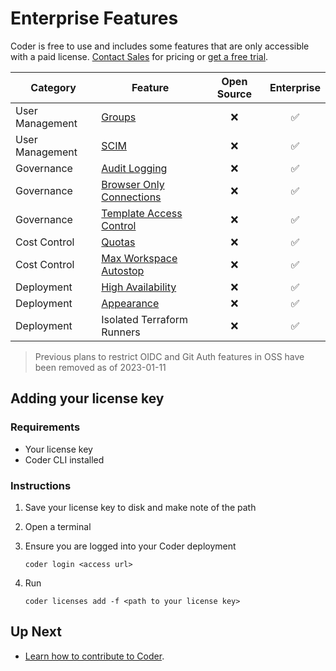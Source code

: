 # Enterprise Features

Coder is free to use and includes some features that are only accessible with a paid license.
[Contact Sales](https://coder.com/contact) for pricing or [get a free
trial](https://coder.com/trial).

| Category        | Feature                                                                          | Open Source | Enterprise |
| --------------- | -------------------------------------------------------------------------------- | :---------: | :--------: |
| User Management | [Groups](./admin/groups.md)                                                      |     ❌      |     ✅     |
| User Management | [SCIM](./admin/auth.md#scim)                                                     |     ❌      |     ✅     |
| Governance      | [Audit Logging](./admin/audit-logs.md)                                           |     ❌      |     ✅     |
| Governance      | [Browser Only Connections](./networking/README.md#browser-only-connections)      |     ❌      |     ✅     |
| Governance      | [Template Access Control](./admin/rbac.md)                                       |     ❌      |     ✅     |
| Cost Control    | [Quotas](./admin/quotas.md)                                                      |     ❌      |     ✅     |
| Cost Control    | [Max Workspace Autostop](./templates/README.md#configure-max-workspace-autostop) |     ❌      |     ✅     |
| Deployment      | [High Availability](./admin/high-availability.md)                                |     ❌      |     ✅     |
| Deployment      | [Appearance](./admin/appearance.md)                                    |     ❌      |     ✅     |
| Deployment      | Isolated Terraform Runners                                                       |     ❌      |     ✅     |

> Previous plans to restrict OIDC and Git Auth features in OSS have been removed
> as of 2023-01-11

## Adding your license key

### Requirements

- Your license key
- Coder CLI installed

### Instructions

1. Save your license key to disk and make note of the path
2. Open a terminal
3. Ensure you are logged into your Coder deployment

   `coder login <access url>`

4. Run

   `coder licenses add -f <path to your license key>`

## Up Next

- [Learn how to contribute to Coder](./CONTRIBUTING.md).
